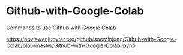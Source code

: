 # Github-with-Google-Colab
Commands to use Github with Google Colab

https://nbviewer.jupyter.org/github/soominjung/Github-with-Google-Colab/blob/master/Github-with-Google-Colab.ipynb
